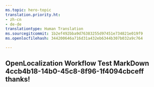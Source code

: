 ```yaml
---
ms.topic: hero-topic
translation.priority.ht:
- zh-cn
- de-de
translationtype: Human Translation
ms.sourcegitcommit: 1b2ef492bba9d76383255d97451e734821e019f9
ms.openlocfilehash: 344200646a716d31a432eb6344b307b032a9c764

---
```

## OpenLocalization Workflow Test MarkDown 4ccb4b18-14b0-45c8-8f96-1f4094cbceff thanks!



<!--HONumber=Aug16_HO1-->


